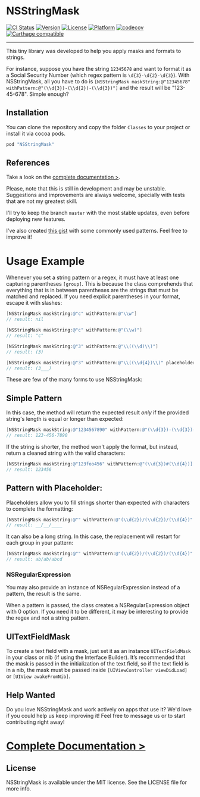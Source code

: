 # NSStringMask

[![CI Status](https://travis-ci.org/fjcaetano/NSStringMask.svg?branch=master)](https://travis-ci.org/fjcaetano/NSStringMask)
[![Version](https://img.shields.io/cocoapods/v/NSStringMask.svg?style=flat)](http://cocoapods.org/pods/NSStringMask)
[![License](https://img.shields.io/cocoapods/l/NSStringMask.svg?style=flat)](http://cocoapods.org/pods/NSStringMask)
[![Platform](https://img.shields.io/cocoapods/p/NSStringMask.svg?style=flat)](http://cocoapods.org/pods/NSStringMask)
[![codecov](https://codecov.io/gh/fjcaetano/NSStringMask/branch/master/graph/badge.svg)](https://codecov.io/gh/fjcaetano/NSStringMask)
[![Carthage compatible](https://img.shields.io/badge/Carthage-compatible-4BC51D.svg?style=flat)](https://github.com/Carthage/Carthage)

---

This tiny library was developed to help you apply masks and formats to strings.

For instance, suppose you have the string `12345678` and want to format it as a Social Security Number (which regex pattern is `\d{3}-\d{2}-\d{3}`). With NSStringMask, all you have to do is `[NSStringMask maskString:@"12345678" withPattern:@"(\\d{3})-(\\d{2})-(\\d{3})"]` and the result will be "123-45-678". Simple enough?

## Installation

You can clone the repository and copy the folder `Classes` to your project or install it via cocoa pods.

```ruby
pod "NSStringMask"
```

## References

Take a look on the [complete documentation >](http://cocoadocs.org/docsets/NSStringMask/).

Please, note that this is still in development and may be unstable. Suggestions and improvements are always welcome, specially with tests that are not my greatest skill.

I'll try to keep the branch `master` with the most stable updates, even before deploying new features.

I've also created [this gist](https://gist.github.com/fjcaetano/5600452) with some commonly used patterns. Feel free to improve it!

# Usage Example

Whenever you set a string pattern or a regex, it must have at least one capturing parentheses `[group]`. This is because the class comprehends that everything that is in between parentheses are the strings that must be matched and replaced. If you need explicit parentheses in your format, escape it with slashes:

```objective-c
[NSStringMask maskString:@"c" withPattern:@"\\w"]
// result: nil

[NSStringMask maskString:@"c" withPattern:@"(\\w)"]
// result: "c"

[NSStringMask maskString:@"3" withPattern:@"\\((\\d)\\)"]
// result: (3)

[NSStringMask maskString:@"3" withPattern:@"\\((\\d{4})\\)" placeholder:@"_"]
// result: (3___)
```

These are few of the many forms to use NSStringMask:

## Simple Pattern

In this case, the method will return the expected result _only_ if the provided string's length is equal or longer than expected:

```objective-c
[NSStringMask maskString:@"1234567890" withPattern:@"(\\d{3})-(\\d{3})-(\\d{4})"]
// result: 123-456-7890
```

If the string is shorter, the method won't apply the format, but instead, return a cleaned string with the valid characters:

```objective-c
[NSStringMask maskString:@"123foo456" withPattern:@"(\\d{3})#(\\d{4})]
// result: 123456
```

## Pattern with Placeholder:

Placeholders allow you to fill strings shorter than expected with characters to complete the formatting:

```objective-c
[NSStringMask maskString:@"" withPattern:@"(\\d{2})/(\\d{2})/(\\d{4})" placeholder:@"_"]
// result: __/__/____
```

It can also be a long string. In this case, the replacement will restart for each group in your pattern:

```objective-c
[NSStringMask maskString:@"" withPattern:@"(\\d{2})/(\\d{2})/(\\d{4})" placeholder:@"abcde"]
// result: ab/ab/abcd
```

### NSRegularExpression

You may also provide an instance of NSRegularExpression instead of a pattern, the result is the same.

When a pattern is passed, the class creates a NSRegularExpression object with 0 option. If you need it to be different, it may be interesting to provide the regex and not a string pattern.

## UITextFieldMask

To create a text field with a mask, just set it as an instance `UITextFieldMask` in your class or nib (if using the Interface Builder). It’s recommended that the mask is passed in the initialization of the text field, so if the text field is in a nib, the mask must be passed inside `[UIViewController viewDidLoad]` or `[UIView awakeFromNib]`.

## Help Wanted

Do you love NSStringMask and work actively on apps that use it? We'd love if you could help us keep improving it!
Feel free to message us or to start contributing right away!

# [Complete Documentation >](http://cocoadocs.org/docsets/NSStringMask/)

## License

NSStringMask is available under the MIT license. See the LICENSE file for more info.
